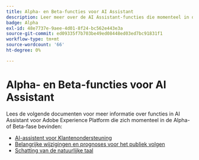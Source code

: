 ```yaml
---
title: Alpha- en Beta-functies voor AI Assistant
description: Leer meer over de AI Assistant-functies die momenteel in de Alpha- of Beta-fase worden uitgevoerd.
badge: Alpha
exl-id: 48e7737e-9aee-4d01-8f24-bc562e443e3a
source-git-commit: ed09335f7b703be49ed08448ed03ed7bc91831f1
workflow-type: tm+mt
source-wordcount: '66'
ht-degree: 0%

---
```


# Alpha- en Beta-functies voor AI Assistant

Lees de volgende documenten voor meer informatie over functies in AI Assistant voor Adobe Experience Platform die zich momenteel in de Alpha- of Beta-fase bevinden:

* [AI-assistent voor Klantenondersteuning](./customer-support.md)
* [Belangrijke wijzigingen en prognoses voor het publiek volgen](./audience-forecasting.md)
* [Schatting van de natuurlijke taal](./natural-language.md)
